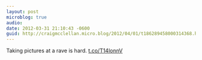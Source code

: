 ```yaml
---
layout: post
microblog: true
audio: 
date: 2012-03-31 21:10:43 -0600
guid: http://craigmcclellan.micro.blog/2012/04/01/t186289458000314368.html
---
```

Taking pictures at a rave is hard. [t.co/T14lonnV](http://t.co/T14lonnV)
